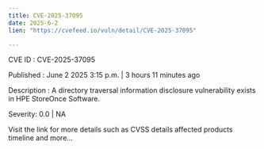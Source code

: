 ```yaml
---
title: CVE-2025-37095
date: 2025-6-2
lien: "https://cvefeed.io/vuln/detail/CVE-2025-37095"

---
```


CVE ID : CVE-2025-37095

Published :  June 2
2025
3:15 p.m. | 3 hours
11 minutes ago

Description : A directory traversal information disclosure vulnerability exists in HPE StoreOnce Software.

Severity: 0.0 | NA

Visit the link for more details
such as CVSS details
affected products
timeline
and more...
